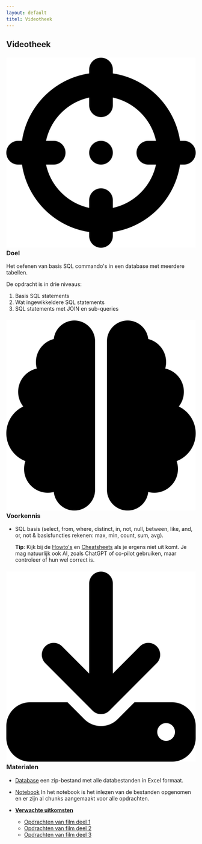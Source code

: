 ```yaml
---
layout: default
titel: Videotheek
---
```


## Videotheek

### <span><img class="inline-h2-icon" src="../assets/svg/crosshairs.svg" /> Doel</span>

Het oefenen van basis SQL commando's in een database met meerdere tabellen.

De opdracht is in drie niveaus:

1. Basis SQL statements
2. Wat ingewikkeldere SQL statements
3. SQL statements met JOIN en sub-queries

### <span><img class="inline-h2-icon" src="../assets/svg/brain.svg" /> Voorkennis</span>

- SQL basis (select, from, where, distinct, in, not, null, between, like, and, or, not & basisfuncties rekenen: max, min, count, sum, avg).

  **Tip**: Kijk bij de [Howto's](../howto.md) en [Cheatsheets](../cheeatsheets.md) als je ergens niet uit komt. Je mag natuurlijk ook AI, zoals ChatGPT of co-pilot gebruiken, maar controleer of hun wel correct is.

### <span><img class="inline-h2-icon" src="../assets/svg/download.svg" /> Materialen</span>

- [Database](../dataset/Film.zip) een zip-bestand met alle databestanden in Excel formaat.
- [Notebook](../notebook/videotheek.Rmd) In het notebook is het inlezen van de bestanden opgenomen en er zijn al chunks aangemaakt voor alle opdrachten.

- <ins>**Verwachte uitkomsten**</ins>
  - [Opdrachten van film deel 1](../werkboek/Films-1.pdf)
  - [Opdrachten van film deel 2](../werkboek/Films-2.pdf)
  - [Opdrachten van film deel 3](../werkboek/Films-3.pdf)
